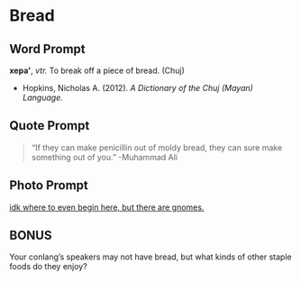 # Bread

## Word Prompt

**xepa'**, _vtr._ To break off a piece of bread. (Chuj)

+ Hopkins, Nicholas A. (2012). _A Dictionary of the Chuj (Mayan) Language._

## Quote Prompt

> “If they can make penicillin out of moldy bread, they can sure make something out of you.” -Muhammad Ali

## Photo Prompt

[idk where to even begin here, but there are gnomes.](https://commons.wikimedia.org/wiki/File:Bread_gnomes_-_floriade.jpg)

## BONUS

Your conlang’s speakers may not have bread, but what kinds of other staple foods do they enjoy?
